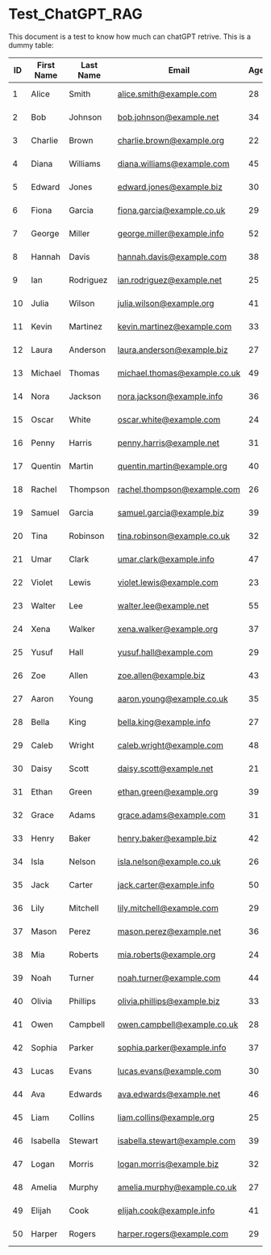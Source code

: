 # Test_ChatGPT_RAG

This document is a test to know how much can chatGPT retrive. This is a dummy table:

| ID  | First Name | Last Name  | Email                        | Age | City          | Country         | Occupation          | Joined Date | Last Login  | Status   |
|-----|------------|------------|------------------------------|-----|---------------|-----------------|---------------------|-------------|-------------|----------|
| 1   | Alice      | Smith      | alice.smith@example.com      | 28  | New York      | USA             | Software Engineer   | 2023-01-15  | 2025-06-03  | Active   |
| 2   | Bob        | Johnson    | bob.johnson@example.net      | 34  | London        | UK              | Data Analyst        | 2022-07-22  | 2025-06-01  | Active   |
| 3   | Charlie    | Brown      | charlie.brown@example.org    | 22  | Paris         | France          | Graphic Designer    | 2024-03-10  | 2025-05-28  | Inactive |
| 4   | Diana      | Williams   | diana.williams@example.com   | 45  | Berlin        | Germany         | Project Manager     | 2021-11-05  | 2025-06-04  | Active   |
| 5   | Edward     | Jones      | edward.jones@example.biz     | 30  | Tokyo         | Japan           | Marketing Specialist| 2023-09-01  | 2025-05-15  | Active   |
| 6   | Fiona      | Garcia     | fiona.garcia@example.co.uk   | 29  | Madrid        | Spain           | Teacher             | 2022-02-18  | 2025-06-02  | Active   |
| 7   | George     | Miller     | george.miller@example.info   | 52  | Rome          | Italy           | Architect           | 2020-05-12  | 2024-12-20  | Pending  |
| 8   | Hannah     | Davis      | hannah.davis@example.com     | 38  | Toronto       | Canada          | Nurse               | 2023-06-30  | 2025-06-03  | Active   |
| 9   | Ian        | Rodriguez  | ian.rodriguez@example.net    | 25  | Sydney        | Australia       | Sales Representative| 2024-01-05  | 2025-05-22  | Active   |
| 10  | Julia      | Wilson     | julia.wilson@example.org     | 41  | Amsterdam     | Netherlands     | HR Manager          | 2021-08-19  | 2025-06-01  | Inactive |
| 11  | Kevin      | Martinez   | kevin.martinez@example.com   | 33  | Los Angeles   | USA             | Developer           | 2022-10-10  | 2025-06-04  | Active   |
| 12  | Laura      | Anderson   | laura.anderson@example.biz   | 27  | Chicago       | USA             | Content Creator     | 2023-04-01  | 2025-05-30  | Active   |
| 13  | Michael    | Thomas     | michael.thomas@example.co.uk | 49  | Manchester    | UK              | Consultant          | 2020-12-01  | 2025-03-11  | Pending  |
| 14  | Nora       | Jackson    | nora.jackson@example.info    | 36  | Brussels      | Belgium         | Researcher          | 2022-05-25  | 2025-06-02  | Active   |
| 15  | Oscar      | White      | oscar.white@example.com      | 24  | Vienna        | Austria         | Student             | 2024-02-20  | 2025-05-18  | Active   |
| 16  | Penny      | Harris     | penny.harris@example.net     | 31  | Zurich        | Switzerland     | Financial Advisor   | 2023-03-12  | 2025-06-03  | Active   |
| 17  | Quentin    | Martin     | quentin.martin@example.org   | 40  | Lisbon        | Portugal        | Entrepreneur        | 2021-06-08  | 2025-04-25  | Inactive |
| 18  | Rachel     | Thompson   | rachel.thompson@example.com  | 26  | Dublin        | Ireland         | UX Designer         | 2023-11-15  | 2025-06-01  | Active   |
| 19  | Samuel     | Garcia     | samuel.garcia@example.biz    | 39  | Barcelona     | Spain           | Chef                | 2022-01-30  | 2025-05-29  | Active   |
| 20  | Tina       | Robinson   | tina.robinson@example.co.uk  | 32  | Copenhagen    | Denmark         | Photographer        | 2023-08-08  | 2025-06-04  | Pending  |
| 21  | Umar       | Clark      | umar.clark@example.info      | 47  | Oslo          | Norway          | Engineer (Civil)    | 2020-09-14  | 2025-02-10  | Active   |
| 22  | Violet     | Lewis      | violet.lewis@example.com     | 23  | Helsinki      | Finland         | Intern              | 2024-04-05  | 2025-05-25  | Active   |
| 23  | Walter     | Lee        | walter.lee@example.net       | 55  | Stockholm     | Sweden          | Professor           | 2019-07-21  | 2025-06-02  | Inactive |
| 24  | Xena       | Walker     | xena.walker@example.org      | 37  | Warsaw        | Poland          | Project Coordinator | 2022-09-03  | 2025-05-12  | Active   |
| 25  | Yusuf      | Hall       | yusuf.hall@example.com       | 29  | Prague        | Czech Republic  | IT Support          | 2023-12-22  | 2025-06-03  | Active   |
| 26  | Zoe        | Allen      | zoe.allen@example.biz        | 43  | Budapest      | Hungary         | Operations Manager  | 2021-04-16  | 2025-04-01  | Pending  |
| 27  | Aaron      | Young      | aaron.young@example.co.uk    | 35  | Athens        | Greece          | Scientist           | 2022-06-11  | 2025-05-20  | Active   |
| 28  | Bella      | King       | bella.king@example.info      | 27  | Bucharest     | Romania         | Analyst             | 2023-07-07  | 2025-06-04  | Active   |
| 29  | Caleb      | Wright     | caleb.wright@example.com     | 48  | Sofia         | Bulgaria        | Manager             | 2020-11-27  | 2025-01-15  | Inactive |
| 30  | Daisy      | Scott      | daisy.scott@example.net      | 21  | Zagreb        | Croatia         | Barista             | 2024-05-01  | 2025-05-31  | Active   |
| 31  | Ethan      | Green      | ethan.green@example.org      | 39  | Belgrade      | Serbia          | Electrician         | 2021-10-03  | 2025-06-01  | Active   |
| 32  | Grace      | Adams      | grace.adams@example.com      | 31  | Bratislava    | Slovakia        | Account Executive   | 2023-02-28  | 2025-06-02  | Active   |
| 33  | Henry      | Baker      | henry.baker@example.biz      | 42  | Ljubljana     | Slovenia        | Plumber             | 2022-03-09  | 2025-05-10  | Pending  |
| 34  | Isla       | Nelson     | isla.nelson@example.co.uk    | 26  | Reykjavik     | Iceland         | Tour Guide          | 2023-10-18  | 2025-05-28  | Active   |
| 35  | Jack       | Carter     | jack.carter@example.info     | 50  | Tallinn       | Estonia         | CEO                 | 2019-03-05  | 2025-06-03  | Active   |
| 36  | Lily       | Mitchell   | lily.mitchell@example.com    | 29  | Riga          | Latvia          | Pharmacist          | 2022-08-24  | 2025-06-01  | Inactive |
| 37  | Mason      | Perez      | mason.perez@example.net      | 36  | Vilnius       | Lithuania       | Mechanic            | 2021-02-14  | 2025-05-05  | Active   |
| 38  | Mia        | Roberts    | mia.roberts@example.org      | 24  | Nicosia       | Cyprus          | Waitress            | 2024-01-20  | 2025-05-27  | Active   |
| 39  | Noah       | Turner     | noah.turner@example.com      | 44  | Valletta      | Malta           | Pilot               | 2020-07-07  | 2025-06-04  | Active   |
| 40  | Olivia     | Phillips   | olivia.phillips@example.biz  | 33  | Luxembourg    | Luxembourg      | Banker              | 2022-12-12  | 2025-03-22  | Pending  |
| 41  | Owen       | Campbell   | owen.campbell@example.co.uk  | 28  | Monaco        | Monaco          | Real Estate Agent   | 2023-05-05  | 2025-06-02  | Active   |
| 42  | Sophia     | Parker     | sophia.parker@example.info   | 37  | Andorra la V. | Andorra         | Retail Manager      | 2021-09-09  | 2025-05-19  | Active   |
| 43  | Lucas      | Evans      | lucas.evans@example.com      | 30  | San Marino    | San Marino      | Historian           | 2022-04-14  | 2025-06-01  | Inactive |
| 44  | Ava        | Edwards    | ava.edwards@example.net      | 46  | Vaduz         | Liechtenstein   | Librarian           | 2020-01-10  | 2025-02-28  | Active   |
| 45  | Liam       | Collins    | liam.collins@example.org     | 25  | Bern          | Switzerland     | Social Media Mgr    | 2023-09-27  | 2025-05-30  | Active   |
| 46  | Isabella   | Stewart    | isabella.stewart@example.com | 39  | Ottawa        | Canada          | Government Official | 2021-03-23  | 2025-06-03  | Pending  |
| 47  | Logan      | Morris     | logan.morris@example.biz     | 32  | Canberra      | Australia       | Systems Admin       | 2022-11-08  | 2025-04-17  | Active   |
| 48  | Amelia     | Murphy     | amelia.murphy@example.co.uk  | 27  | Wellington    | New Zealand     | Veterinarian        | 2023-06-16  | 2025-06-04  | Active   |
| 49  | Elijah     | Cook       | elijah.cook@example.info     | 41  | Dublin        | Ireland         | Business Owner      | 2020-10-20  | 2025-01-05  | Inactive |
| 50  | Harper     | Rogers     | harper.rogers@example.com    | 29  | Auckland      | New Zealand     | Flight Attendant    | 2023-01-31  | 2025-05-26  | Active   |
